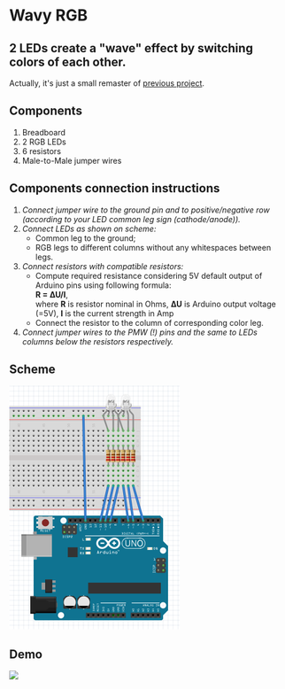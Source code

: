 # **Wavy RGB**
## 2 LEDs create a "wave" effect by switching colors of each other.

Actually, it's just a small remaster of [previous project](https://github.com/myvsky/meet-arduino/blob/master/inversiveRedBlue). 

## **Components**
1. Breadboard
2. 2 RGB LEDs
3. 6 resistors
4. Male-to-Male jumper wires
## **Components connection instructions**
1. _Connect jumper wire to the ground pin and to positive/negative row (according to your LED common leg sign (cathode/anode))._
2. _Connect LEDs as shown on scheme:_
    - Common leg to the ground;
    - RGB legs to different columns without any whitespaces between legs.
3. _Connect resistors with compatible resistors:_
    - Compute required resistance considering 5V default output of Arduino pins using following formula: <br>**R = ∆U/I**,<br>where **R** is resistor nominal in Ohms, **∆U** is Arduino output voltage (=5V), **I** is the current strength in Amp
    - Connect the resistor to the column of corresponding color leg.
4. _Connect jumper wires to the PMW (!) pins and the same to LEDs columns below the resistors respectively._
## **Scheme**
<img src=".src/scheme.png">

## **Demo**
<img src=".src/demo.gif" width=40%>